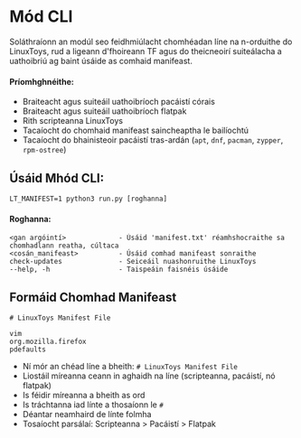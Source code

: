 # Mód CLI

Soláthraíonn an modúl seo feidhmiúlacht chomhéadan líne na n-orduithe do LinuxToys, rud a ligeann d'fhoireann TF agus do theicneoirí suiteálacha a uathoibriú ag baint úsáide as comhaid manifeast.

#### Príomhghnéithe:
- Braiteacht agus suiteáil uathoibríoch pacáistí córais
- Braiteacht agus suiteáil uathoibríoch flatpak
- Rith scripteanna LinuxToys
- Tacaíocht do chomhaid manifeast saincheaptha le bailíochtú
- Tacaíocht do bhainisteoir pacáistí tras-ardán (`apt`, `dnf`, `pacman`, `zypper`, `rpm-ostree`)

## Úsáid Mhód CLI:
```
LT_MANIFEST=1 python3 run.py [roghanna]
```

#### Roghanna:
    <gan argóintí>             - Úsáid 'manifest.txt' réamhshocraithe sa chomhadlann reatha, cúltaca
    <cosán_manifeast>          - Úsáid comhad manifeast sonraithe
    check-updates              - Seiceáil nuashonruithe LinuxToys
    --help, -h                 - Taispeáin faisnéis úsáide

## Formáid Chomhad Manifeast
```
# LinuxToys Manifest File

vim
org.mozilla.firefox
pdefaults
```

- Ní mór an chéad líne a bheith: `# LinuxToys Manifest File`
- Liostáil míreanna ceann in aghaidh na líne (scripteanna, pacáistí, nó flatpak)
- Is féidir míreanna a bheith as ord
- Is tráchtanna iad línte a thosaíonn le `#`
- Déantar neamhaird de línte folmha
- Tosaíocht parsálaí: Scripteanna > Pacáistí > Flatpak